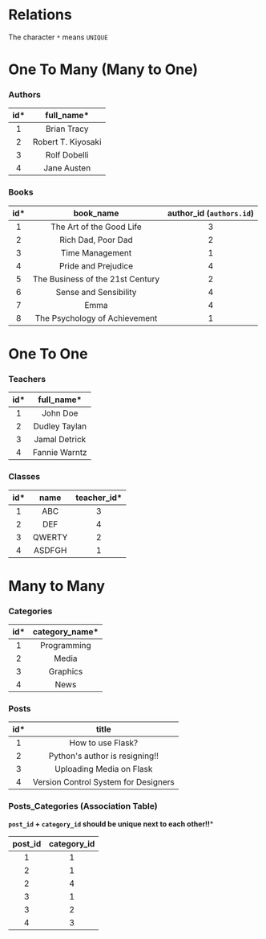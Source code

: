 # Relations

The character `*` means `UNIQUE`

# One To Many (Many to One)

### Authors

| id\* |    full_name\*     |
| :--: | :----------------: |
|  1   |    Brian Tracy     |
|  2   | Robert T. Kiyosaki |
|  3   |    Rolf Dobelli    |
|  4   |    Jane Austen     |

### Books

| id\* |            book_name             | author_id (`authors.id`) |
| :--: | :------------------------------: | :----------------------: |
|  1   |     The Art of the Good Life     |            3             |
|  2   |        Rich Dad, Poor Dad        |            2             |
|  3   |         Time Management          |            1             |
|  4   |       Pride and Prejudice        |            4             |
|  5   | The Business of the 21st Century |            2             |
|  6   |      Sense and Sensibility       |            4             |
|  7   |               Emma               |            4             |
|  8   |  The Psychology of Achievement   |            1             |

# One To One

### Teachers

| id\* |  full_name\*  |
| :--: | :-----------: |
|  1   |   John Doe    |
|  2   | Dudley Taylan |
|  3   | Jamal Detrick |
|  4   | Fannie Warntz |

### Classes

| id\* |  name  | teacher_id\* |
| :--: | :----: | :----------: |
|  1   |  ABC   |      3       |
|  2   |  DEF   |      4       |
|  3   | QWERTY |      2       |
|  4   | ASDFGH |      1       |

# Many to Many

### Categories

| id\* | category_name\* |
| :--: | :-------------: |
|  1   |   Programming   |
|  2   |      Media      |
|  3   |    Graphics     |
|  4   |      News       |

### Posts

| id\* |                title                 |
| :--: | :----------------------------------: |
|  1   |          How to use Flask?           |
|  2   |    Python's author is resigning!!    |
|  3   |       Uploading Media on Flask       |
|  4   | Version Control System for Designers |

### Posts_Categories (Association Table)

**`post_id` + `category_id` should be unique next to each other!!***

| post_id | category_id |
| :-----: | :---------: |
|    1    |      1      |
|    2    |      1      |
|    2    |      4      |
|    3    |      1      |
|    3    |      2      |
|    4    |      3      |
